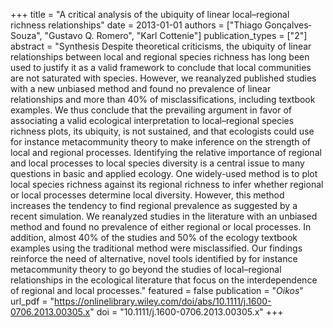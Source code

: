 +++
title = "A critical analysis of the ubiquity of linear local–regional richness relationships"
date = 2013-01-01
authors = ["Thiago Gonçalves‐Souza", "Gustavo Q. Romero", "Karl Cottenie"]
publication_types = ["2"]
abstract = "Synthesis Despite theoretical criticisms, the ubiquity of linear relationships between local and regional species richness has long been used to justify it as a valid framework to conclude that local communities are not saturated with species. However, we reanalyzed published studies with a new unbiased method and found no prevalence of linear relationships and more than 40% of misclassifications, including textbook examples. We thus conclude that the prevailing argument in favor of associating a valid ecological interpretation to local–regional species richness plots, its ubiquity, is not sustained, and that ecologists could use for instance metacommunity theory to make inference on the strength of local and regional processes. Identifying the relative importance of regional and local processes to local species diversity is a central issue to many questions in basic and applied ecology. One widely-used method is to plot local species richness against its regional richness to infer whether regional or local processes determine local diversity. However, this method increases the tendency to find regional prevalence as suggested by a recent simulation. We reanalyzed studies in the literature with an unbiased method and found no prevalence of either regional or local processes. In addition, almost 40% of the studies and 50% of the ecology textbook examples using the traditional method were misclassified. Our findings reinforce the need of alternative, novel tools identified by for instance metacommunity theory to go beyond the studies of local–regional relationships in the ecological literature that focus on the interdependence of regional and local processes."
featured = false
publication = "*Oikos*"
url_pdf = "https://onlinelibrary.wiley.com/doi/abs/10.1111/j.1600-0706.2013.00305.x"
doi = "10.1111/j.1600-0706.2013.00305.x"
+++

